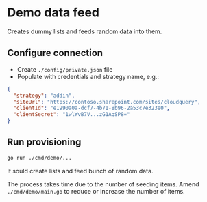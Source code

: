 # Demo data feed

Creates dummy lists and feeds random data into them.

## Configure connection

- Create `./config/private.json` file
- Populate with credentials and strategy name, e.g.:

```json
{
  "strategy": "addin",
  "siteUrl": "https://contoso.sharepoint.com/sites/cloudquery",
  "clientId": "e1990a0a-dcf7-4b71-8b96-2a53c7e323e0",
  "clientSecret": "1wlWvB7V...zG1AqSP8="
}
```

## Run provisioning

```bash
go run ./cmd/demo/...
```

It sould create lists and feed bunch of random data.

The process takes time due to the number of seeding items. Amend `./cmd/demo/main.go` to reduce or increase the number of items.